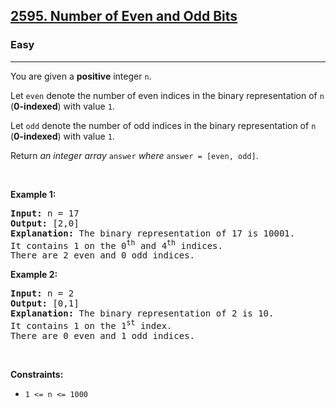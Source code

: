 <h2><a href="https://leetcode.com/problems/number-of-even-and-odd-bits">2595. Number of Even and Odd Bits</a></h2><h3>Easy</h3><hr><p>You are given a <strong>positive</strong> integer <code>n</code>.</p>

<p>Let <code>even</code> denote the number of even indices in the binary representation of <code>n</code> (<strong>0-indexed</strong>) with value <code>1</code>.</p>

<p>Let <code>odd</code> denote the number of odd indices in the binary representation of <code>n</code> (<strong>0-indexed</strong>) with value <code>1</code>.</p>

<p>Return <em>an integer array </em><code>answer</code><em> where </em><code>answer = [even, odd]</code>.</p>

<p>&nbsp;</p>
<p><strong class="example">Example 1:</strong></p>

<pre>
<strong>Input:</strong> n = 17
<strong>Output:</strong> [2,0]
<strong>Explanation:</strong> The binary representation of 17 is 10001. 
It contains 1 on the 0<sup>th</sup> and 4<sup>th</sup> indices. 
There are 2 even and 0 odd indices.
</pre>

<p><strong class="example">Example 2:</strong></p>

<pre>
<strong>Input:</strong> n = 2
<strong>Output:</strong> [0,1]
<strong>Explanation:</strong> The binary representation of 2 is 10.
It contains 1 on the 1<sup>st</sup> index. 
There are 0 even and 1 odd indices.
</pre>

<p>&nbsp;</p>
<p><strong>Constraints:</strong></p>

<ul>
	<li><code>1 &lt;= n &lt;= 1000</code></li>
</ul>
